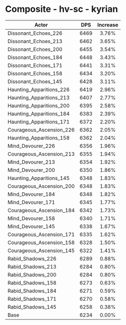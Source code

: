 # Composite - hv-sc - kyrian
| Actor | DPS | Increase |
|---|:---:|:---:|
|Dissonant_Echoes_226|6469|3.76%|
|Dissonant_Echoes_213|6462|3.65%|
|Dissonant_Echoes_200|6455|3.54%|
|Dissonant_Echoes_184|6448|3.43%|
|Dissonant_Echoes_171|6441|3.31%|
|Dissonant_Echoes_158|6434|3.20%|
|Dissonant_Echoes_145|6428|3.11%|
|Haunting_Apparitions_226|6419|2.96%|
|Haunting_Apparitions_213|6407|2.77%|
|Haunting_Apparitions_200|6395|2.58%|
|Haunting_Apparitions_184|6383|2.39%|
|Haunting_Apparitions_171|6372|2.20%|
|Courageous_Ascension_226|6362|2.05%|
|Haunting_Apparitions_158|6362|2.04%|
|Mind_Devourer_226|6356|1.96%|
|Courageous_Ascension_213|6355|1.94%|
|Mind_Devourer_213|6354|1.92%|
|Mind_Devourer_200|6350|1.86%|
|Haunting_Apparitions_145|6348|1.83%|
|Courageous_Ascension_200|6348|1.83%|
|Mind_Devourer_184|6348|1.82%|
|Mind_Devourer_171|6345|1.77%|
|Courageous_Ascension_184|6342|1.73%|
|Mind_Devourer_158|6340|1.71%|
|Mind_Devourer_145|6338|1.67%|
|Courageous_Ascension_171|6335|1.62%|
|Courageous_Ascension_158|6328|1.50%|
|Courageous_Ascension_145|6322|1.41%|
|Rabid_Shadows_226|6289|0.88%|
|Rabid_Shadows_213|6284|0.80%|
|Rabid_Shadows_200|6284|0.80%|
|Rabid_Shadows_158|6273|0.63%|
|Rabid_Shadows_184|6271|0.59%|
|Rabid_Shadows_171|6270|0.58%|
|Rabid_Shadows_145|6258|0.38%|
|Base|6234|0.00%|
